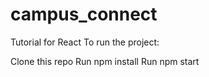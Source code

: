 # campus_connect

Tutorial for React To run the project:

Clone this repo
Run npm install
Run npm start
